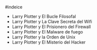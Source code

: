 #indeice

* Larry Plotter y El Bucle Filosofal
* Larry Plotter y La Clave Secreta del Wifi
* Larry Plotter y El Prisionero del Firewall
* Larry Plotter y El Malware de fuego
* Larry Plotter y la Orden de Unix
* Larry Plotter y El Misterio del Hacker

